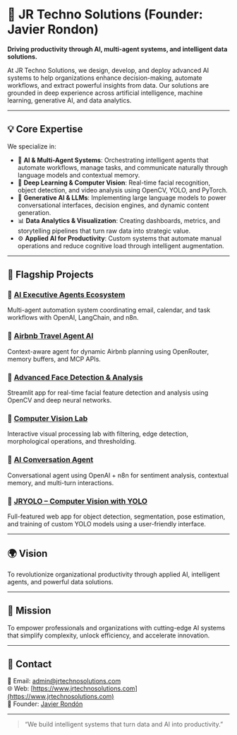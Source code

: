 # 🧠 JR Techno Solutions (Founder: Javier Rondon)

**Driving productivity through AI, multi-agent systems, and intelligent data solutions.**

At JR Techno Solutions, we design, develop, and deploy advanced AI systems to help organizations enhance decision-making, automate workflows, and extract powerful insights from data. Our solutions are grounded in deep experience across artificial intelligence, machine learning, generative AI, and data analytics.

---

## 💡 Core Expertise

We specialize in:

- 🤖 **AI & Multi-Agent Systems**: Orchestrating intelligent agents that automate workflows, manage tasks, and communicate naturally through language models and contextual memory.
- 🧠 **Deep Learning & Computer Vision**: Real-time facial recognition, object detection, and video analysis using OpenCV, YOLO, and PyTorch.
- 🧩 **Generative AI & LLMs**: Implementing large language models to power conversational interfaces, decision engines, and dynamic content generation.
- 📊 **Data Analytics & Visualization**: Creating dashboards, metrics, and storytelling pipelines that turn raw data into strategic value.
- ⚙️ **Applied AI for Productivity**: Custom systems that automate manual operations and reduce cognitive load through intelligent augmentation.

---

## 🚀 Flagship Projects

### 🔹 [AI Executive Agents Ecosystem](https://jarondonp.github.io/portafolio)
Multi-agent automation system coordinating email, calendar, and task workflows with OpenAI, LangChain, and n8n.

### 🔹 [Airbnb Travel Agent AI](https://jarondonp.github.io/portafolio)
Context-aware agent for dynamic Airbnb planning using OpenRouter, memory buffers, and MCP APIs.

### 🔹 [Advanced Face Detection & Analysis](https://jarondonp.github.io/portafolio)
Streamlit app for real-time facial feature detection and analysis using OpenCV and deep neural networks.

### 🔹 [Computer Vision Lab](https://jarondonp.github.io/portafolio)
Interactive visual processing lab with filtering, edge detection, morphological operations, and thresholding.

### 🔹 [AI Conversation Agent](https://jarondonp.github.io/portafolio)
Conversational agent using OpenAI + n8n for sentiment analysis, contextual memory, and multi-turn interactions.

### 🔹 [JRYOLO – Computer Vision with YOLO](https://jarondonp.github.io/portafolio)
Full-featured web app for object detection, segmentation, pose estimation, and training of custom YOLO models using a user-friendly interface.

---

## 🌍 Vision

To revolutionize organizational productivity through applied AI, intelligent agents, and powerful data solutions.

---

## 🎯 Mission

To empower professionals and organizations with cutting-edge AI systems that simplify complexity, unlock efficiency, and accelerate innovation.

---

## 💼 Contact

📧 Email: [admin@jrtechnosolutions.com](mailto:admin@jrtechnosolutions.com)  
🌐 Web: [https://www.jrtechnosolutions.com](https://www.jrtechnosolutions.com)  
👤 Founder: [Javier Rondón](https://github.com/jarondonp)

---

> “We build intelligent systems that turn data and AI into productivity.”  
